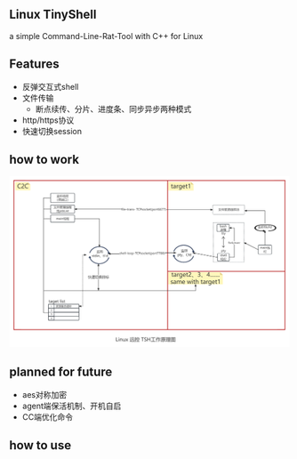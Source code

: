 ## Linux TinyShell

a simple Command-Line-Rat-Tool with C++ for Linux

## Features

* 反弹交互式shell
* 文件传输
  * 断点续传、分片、进度条、同步异步两种模式
* http/https协议
* 快速切换session

## how to work

![](https://github.com/liu-9969/TSH/blob/main/img/Linux%20%E8%BF%9C%E6%8E%A7TSH%E5%B7%A5%E4%BD%9C%E5%8E%9F%E7%90%86%E5%9B%BE.jpg)

## planned for future

* aes对称加密
* agent端保活机制、开机自启
* CC端优化命令



## how to use

